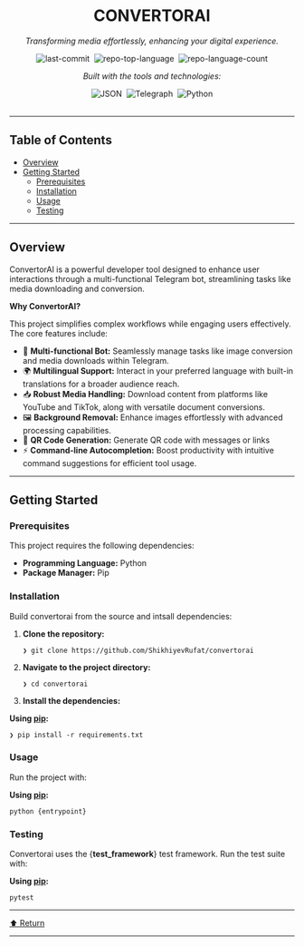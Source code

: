 <div id="top" class="">

<div align="center" class="text-center">
<h1>CONVERTORAI</h1>
<p><em>Transforming media effortlessly, enhancing your digital experience.</em></p>

<img alt="last-commit" src="https://img.shields.io/github/last-commit/ShikhiyevRufat/convertorai?style=flat&amp;logo=git&amp;logoColor=white&amp;color=0080ff" class="inline-block mx-1" style="margin: 0px 2px;">
<img alt="repo-top-language" src="https://img.shields.io/github/languages/top/ShikhiyevRufat/convertorai?style=flat&amp;color=0080ff" class="inline-block mx-1" style="margin: 0px 2px;">
<img alt="repo-language-count" src="https://img.shields.io/github/languages/count/ShikhiyevRufat/convertorai?style=flat&amp;color=0080ff" class="inline-block mx-1" style="margin: 0px 2px;">
<p><em>Built with the tools and technologies:</em></p>
<img alt="JSON" src="https://img.shields.io/badge/JSON-000000.svg?style=flat&amp;logo=JSON&amp;logoColor=white" class="inline-block mx-1" style="margin: 0px 2px;">
<img alt="Telegraph" src="https://img.shields.io/badge/Telegraph-FAFAFA.svg?style=flat&amp;logo=Telegraph&amp;logoColor=black" class="inline-block mx-1" style="margin: 0px 2px;">
<img alt="Python" src="https://img.shields.io/badge/Python-3776AB.svg?style=flat&amp;logo=Python&amp;logoColor=white" class="inline-block mx-1" style="margin: 0px 2px;">
</div>
<br>
<hr>
<h2>Table of Contents</h2>
<ul class="list-disc pl-4 my-0">
<li class="my-0"><a href="#overview">Overview</a></li>
<li class="my-0"><a href="#getting-started">Getting Started</a>
<ul class="list-disc pl-4 my-0">
<li class="my-0"><a href="#prerequisites">Prerequisites</a></li>
<li class="my-0"><a href="#installation">Installation</a></li>
<li class="my-0"><a href="#usage">Usage</a></li>
<li class="my-0"><a href="#testing">Testing</a></li>
</ul>
</li>
</ul>
<hr>
<h2>Overview</h2>
<p>ConvertorAI is a powerful developer tool designed to enhance user interactions through a multi-functional Telegram bot, streamlining tasks like media downloading and conversion.</p>
<p><strong>Why ConvertorAI?</strong></p>
<p>This project simplifies complex workflows while engaging users effectively. The core features include:</p>
<ul class="list-disc pl-4 my-0">
<li class="my-0">🎨 <strong>Multi-functional Bot:</strong> Seamlessly manage tasks like image conversion and media downloads within Telegram.</li>
<li class="my-0">🌍 <strong>Multilingual Support:</strong> Interact in your preferred language with built-in translations for a broader audience reach.</li>
<li class="my-0">📥 <strong>Robust Media Handling:</strong> Download content from platforms like YouTube and TikTok, along with versatile document conversions.</li>
<li class="my-0">🖼️ <strong>Background Removal:</strong> Enhance images effortlessly with advanced processing capabilities.</li>
<li class="my-0">📱 <strong>QR Code Generation:</strong> Generate QR code with messages or links</li>
<li class="my-0">⚡ <strong>Command-line Autocompletion:</strong> Boost productivity with intuitive command suggestions for efficient tool usage.</li>
</ul>
<hr>
<h2>Getting Started</h2>
<h3>Prerequisites</h3>
<p>This project requires the following dependencies:</p>
<ul class="list-disc pl-4 my-0">
<li class="my-0"><strong>Programming Language:</strong> Python</li>
<li class="my-0"><strong>Package Manager:</strong> Pip</li>
</ul>
<h3>Installation</h3>
<p>Build convertorai from the source and intsall dependencies:</p>
<ol>
<li class="my-0">
<p><strong>Clone the repository:</strong></p>
<pre><code class="language-sh">❯ git clone https://github.com/ShikhiyevRufat/convertorai
</code></pre>
</li>
<li class="my-0">
<p><strong>Navigate to the project directory:</strong></p>
<pre><code class="language-sh">❯ cd convertorai
</code></pre>
</li>
<li class="my-0">
<p><strong>Install the dependencies:</strong></p>
</li>
</ol>
<p><strong>Using <a href="https://pypi.org/project/pip/">pip</a>:</strong></p>
<pre><code class="language-sh">❯ pip install -r requirements.txt
</code></pre>
<h3>Usage</h3>
<p>Run the project with:</p>
<p><strong>Using <a href="https://pypi.org/project/pip/">pip</a>:</strong></p>
<pre><code class="language-sh">python {entrypoint}
</code></pre>
<h3>Testing</h3>
<p>Convertorai uses the {<strong>test_framework</strong>} test framework. Run the test suite with:</p>
<p><strong>Using <a href="https://pypi.org/project/pip/">pip</a>:</strong></p>
<pre><code class="language-sh">pytest
</code></pre>
<hr>
<div align="left" class=""><a href="#top">⬆ Return</a></div>
<hr></div>
